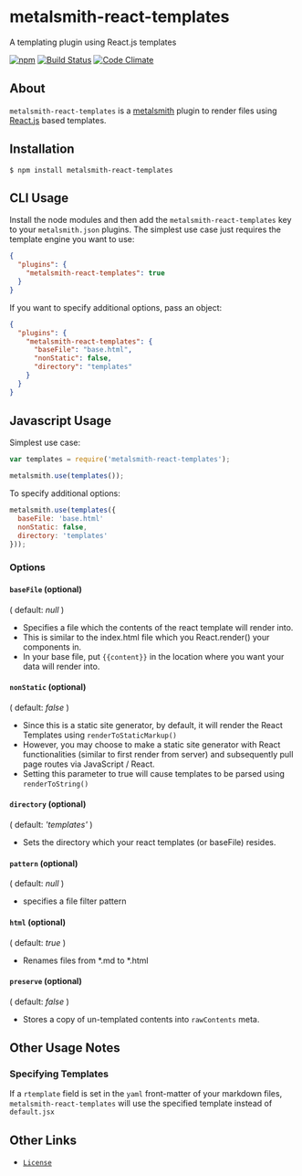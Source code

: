 # metalsmith-react-templates
A templating plugin using React.js templates

[![npm](https://img.shields.io/npm/v/metalsmith-react-templates.svg)](https://www.npmjs.com/package/metalsmith-react-templates)
[![Build Status](https://img.shields.io/travis/yeojz/metalsmith-react-templates.svg)](https://travis-ci.org/yeojz/metalsmith-react-templates)
[![Code Climate](https://img.shields.io/codeclimate/github/yeojz/metalsmith-react-templates.svg)](https://codeclimate.com/github/yeojz/metalsmith-react-templates)

## About
`metalsmith-react-templates` is a [metalsmith](http://http://www.metalsmith.io/) plugin to render files using [React.js](http://http://facebook.github.io/react/) based templates. 



## Installation

    $ npm install metalsmith-react-templates

## CLI Usage

  Install the node modules and then add the `metalsmith-react-templates` key to your `metalsmith.json` plugins. The simplest use case just requires the template engine you want to use:

```json
{
  "plugins": {
    "metalsmith-react-templates": true
  }
}
```

  If you want to specify additional options, pass an object:

```json
{
  "plugins": {
    "metalsmith-react-templates": {
      "baseFile": "base.html",
      "nonStatic": false,
      "directory": "templates"
    }
  }
}
```

## Javascript Usage

  Simplest use case:

```js
var templates = require('metalsmith-react-templates');

metalsmith.use(templates());
```

  To specify additional options:

```js
metalsmith.use(templates({
  baseFile: 'base.html'
  nonStatic: false,
  directory: 'templates'
}));
```



### Options

#### `baseFile` (optional)
( default: *null* )

- Specifies a file which the contents of the react template will render into. 
- This is similar to the index.html file which you React.render() your components in.
- In your base file, put `{{content}}` in the location where you want your data will render into.

#### `nonStatic` (optional) 
( default: *false* )

- Since this is a static site generator, by default, it will render the React Templates using `renderToStaticMarkup()`
- However, you may choose to make a static site generator with React functionalities (similar to first render from server) and subsequently pull page routes via JavaScript / React.
- Setting this parameter to true will cause templates to be parsed using `renderToString()`


#### `directory` (optional) 
( default: *'templates'* )

- Sets the directory which your react templates (or baseFile) resides.

#### `pattern` (optional)
( default: *null* )

- specifies a file filter pattern


#### `html` (optional)
( default: *true* )

- Renames files from *.md to *.html


#### `preserve` (optional)
( default: *false* )

- Stores a copy of un-templated contents into `rawContents` meta.


## Other Usage Notes

### Specifying Templates
If a `rtemplate` field is set in the `yaml` front-matter of your markdown files, `metalsmith-react-templates` will use the specified template instead of `default.jsx`



## Other Links
- [`License`](/LICENSE)






